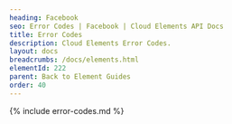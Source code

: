 ```yaml
---
heading: Facebook
seo: Error Codes | Facebook | Cloud Elements API Docs
title: Error Codes
description: Cloud Elements Error Codes.
layout: docs
breadcrumbs: /docs/elements.html
elementId: 222
parent: Back to Element Guides
order: 40
---
```


{% include error-codes.md %}
